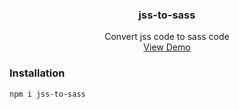 <p align="center">
  <h3 align="center">jss-to-sass</h3>
  <p align="center">
    Convert jss code to sass code
    <br />
    <a href="https://pronoob702.github.io/css-sass-to-jss-demo/">View Demo</a>
  </p>
</p>

### Installation

```npm
npm i jss-to-sass
```
